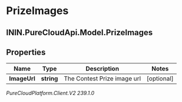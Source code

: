 # PrizeImages

## ININ.PureCloudApi.Model.PrizeImages

## Properties

|Name | Type | Description | Notes|
|------------ | ------------- | ------------- | -------------|
| **ImageUrl** | **string** | The Contest Prize image url | [optional] |



_PureCloudPlatform.Client.V2 239.1.0_

